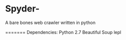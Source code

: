 Spyder-
=======

A bare bones web crawler written in python

=======
Dependencies:
Python 2.7
Beautiful Soup
lepl

